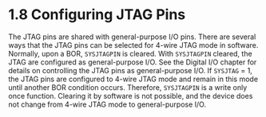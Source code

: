 # 1.8 Configuring JTAG Pins

The JTAG pins are shared with general-purpose I/O pins. There are several ways that the JTAG pins can be selected for
4-wire JTAG mode in software. Normally, upon a BOR, `SYSJTAGPIN` is cleared. With `SYSJTAGPIN` cleared, the JTAG are
configured as general-purpose I/O. See the Digital I/O chapter for details on controlling the JTAG pins as
general-purpose I/O. If `SYSJTAG` = 1, the JTAG pins are configured to 4-wire JTAG mode and remain in this mode until
another BOR condition occurs. Therefore, `SYSJTAGPIN` is a write only once function. Clearing it by software is not
possible, and the device does not change from 4-wire JTAG mode to general-purpose I/O.

